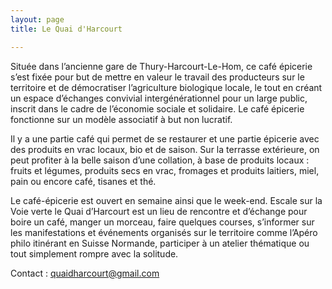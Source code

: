 ```yaml
---
layout: page
title: Le Quai d'Harcourt

---
```


Située dans l’ancienne gare de Thury-Harcourt-Le-Hom, ce café épicerie s’est fixée pour but de mettre en valeur le travail des producteurs sur le territoire et de démocratiser l’agriculture biologique locale, le tout en créant un espace d’échanges convivial intergénérationnel pour un large public, inscrit dans le cadre de l’économie sociale et solidaire. Le café épicerie fonctionne sur un modèle associatif à but non lucratif.

Il y a une partie café qui permet de se restaurer et une partie épicerie avec des produits en vrac locaux, bio et de saison. Sur la terrasse extérieure, on peut profiter à la belle saison d’une collation, à base de produits locaux : fruits et légumes, produits secs en vrac, fromages et produits laitiers, miel, pain ou encore café, tisanes et thé.

Le café-épicerie est ouvert en semaine ainsi que le week-end. Escale sur la Voie verte le Quai d’Harcourt est un lieu de rencontre et d’échange pour boire un café, manger un morceau, faire quelques courses, s’informer sur les manifestations et événements organisés sur le territoire comme l’Apéro philo itinérant en Suisse Normande, participer à un atelier thématique ou tout simplement rompre avec la solitude.

Contact : quaidharcourt@gmail.com
